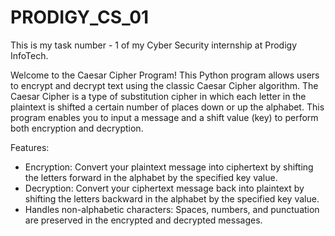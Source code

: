 # PRODIGY_CS_01
This is my task number - 1 of my Cyber Security internship at Prodigy InfoTech.

Welcome to the Caesar Cipher Program! This Python program allows users to encrypt and decrypt text using the classic Caesar Cipher algorithm. The Caesar Cipher is a type of substitution cipher in which each letter in the plaintext is shifted a certain number of places down or up the alphabet. This program enables you to input a message and a shift value (key) to perform both encryption and decryption.

Features:
* Encryption: Convert your plaintext message into ciphertext by shifting the letters forward in the alphabet by the specified key value.
* Decryption: Convert your ciphertext message back into plaintext by shifting the letters backward in the alphabet by the specified key value.
* Handles non-alphabetic characters: Spaces, numbers, and punctuation are preserved in the encrypted and decrypted messages.
